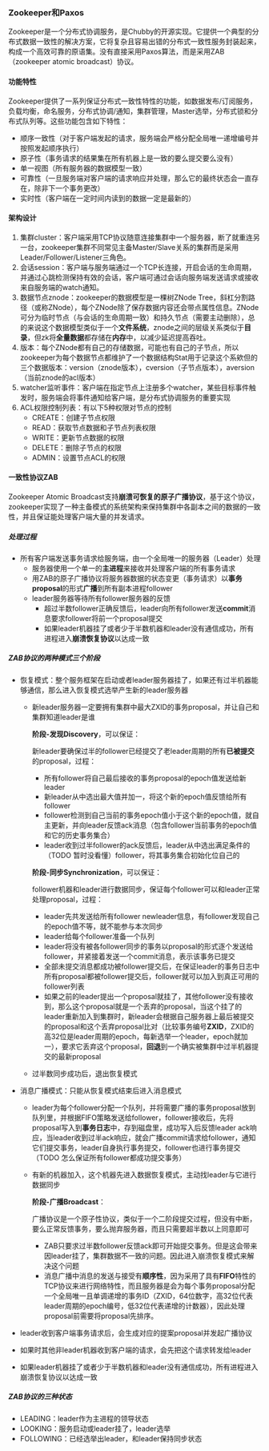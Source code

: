 ### Zookeeper和Paxos

Zookeeper是一个分布式协调服务，是Chubby的开源实现。它提供一个典型的分布式数据一致性的解决方案，它将复杂且容易出错的分布式一致性服务封装起来，构成一个高效可靠的原语集。没有直接采用Paxos算法，而是采用ZAB（zookeeper atomic broadcast）协议。

#### 功能特性

Zookeeper提供了一系列保证分布式一致性特性的功能，如数据发布/订阅服务，负载均衡，命名服务，分布式协调/通知，集群管理，Master选举，分布式锁和分布式队列等。这些功能包含如下特性：

- 顺序一致性（对于客户端发起的请求，服务端会严格分配全局唯一递增编号并按照发起顺序执行）
- 原子性（事务请求的结果集在所有机器上是一致的要么提交要么没有）
- 单一视图（所有服务器的数据模型一致）
- 可靠性（一旦服务端对客户端的请求响应并处理，那么它的最终状态会一直存在，除非下一个事务更改）
- 实时性（客户端在一定时间内读到的数据一定是最新的）

#### 架构设计

1. 集群cluster：客户端采用TCP协议随意连接集群中一个服务器，断了就重连另一台，zookeeper集群不同常见主备Master/Slave关系的集群而是采用Leader/Follower/Listener三角色。
2. 会话session：客户端与服务端通过一个TCP长连接，开启会话的生命周期，并通过心跳检测保持有效的会话，客户端可通过会话向服务端发送请求或接收来自服务端的watch通知。
3. 数据节点znode：zookeeper的数据模型是一棵树ZNode Tree，斜杠分割路径（或称ZNode），每个ZNode除了保存数据内容还会带点属性信息。ZNode可分为临时节点（与会话的生命周期一致）和持久节点（需要主动删除），总的来说这个数据模型类似于一个**文件系统**，znode之间的层级关系类似于**目录**，但zk将**全量数据**都存储在**内存**中，以减少延迟提高吞吐。
4. 版本：每个ZNode都有自己的存储数据，可能也有自己的子节点，所以zookeeper为每个数据节点都维护了一个数据结构Stat用于记录这个系欸但的三个数据版本：version（znode版本），cversion（子节点版本），aversion（当前znode的acl版本）
5. watcher监听事件：客户端在指定节点上注册多个watcher，某些目标事件触发时，服务端会将事件通知给客户端，是分布式协调服务的重要实现
6. ACL权限控制列表：有以下5种权限对节点的控制
   - CREATE：创建子节点权限
   - READ：获取节点数据和子节点列表权限
   - WRITE：更新节点数据的权限
   - DELETE：删除子节点的权限
   - ADMIN：设置节点ACL的权限

#### 一致性协议ZAB

Zookeeper Atomic Broadcast支持**崩溃可恢复的原子广播协议**，基于这个协议，zookeeper实现了一种主备模式的系统架构来保持集群中各副本之间的数据的一致性，并且保证能处理客户端大量的并发请求。

##### 处理过程

- 所有客户端发送事务请求给服务端，由一个全局唯一的服务器（Leader）处理
  - 服务器使用一个单一的**主进程**来接收并处理客户端的所有事务请求
  - 用ZAB的原子广播协议将服务器数据的状态变更（事务请求）以**事务proposal**的形式**广播**到所有副本进程follower
  - leader服务器等待所有follower服务器的反馈
    - 超过半数follower正确反馈后，leader向所有follower发送**commit**消息要求follower将前一个proposal提交
    - 如果leader机器挂了或者少于半数机器和leader没有通信成功，所有进程进入**崩溃恢复协议**以达成一致

##### ZAB协议的两种模式三个阶段

- 恢复模式：整个服务框架在启动或者leader服务器挂了，如果还有过半机器能够通信，那么进入恢复模式选举产生新的leader服务器

  - 新leader服务器一定要拥有集群中最大ZXID的事务proposal，并让自己和集群知道leader是谁
    
    **阶段-发现Discovery**，可以保证：
    
    新leader要确保过半的follower已经提交了老leader周期的所有**已被提交**的proposal，过程：
    
    - 所有follower将自己最后接收的事务proposal的epoch值发送给新leader
    - 新leader从中选出最大值并加一，将这个新的epoch值反馈给所有follower
    - follower检测到自己当前的事务epoch值小于这个新的epoch值，就自主更新，并向leader反馈ack消息（包含follower当前事务的epoch值和它的历史事务集合）
    - leader收到过半follower的ack反馈后，leader从中选出满足条件的（TODO 暂时没看懂）follower，将其事务集合初始化位自己的
    
    **阶段-同步Synchronization**，可以保证：
    
    follower机器和leader进行数据同步，保证每个follower可以和leader正常处理proposal，过程：
    - leader先共发送给所有follower newleader信息，有follower发现自己的epoch值不等，就不能参与本次同步
    - leader给每个follower准备一个队列
    - leader将没有被各follower同步的事务以proposal的形式逐个发送给follower，并紧接着发送一个commit消息，表示该事务已提交
    - 全部未提交消息都成功被follower提交后，在保证leader的事务日志中所有proposal都被follower提交后，follower就可以加入到真正可用的follower列表
    - 如果之前的leader提出一个proposal就挂了，其他follower没有接收到，那么这个proposal就是一个丢弃的proposal，当这个挂了的leader重新加入到集群时，新leader会根据自己服务器上最后被提交的proposal和这个丢弃proposal比对（比较事务编号**ZXID**，ZXID的高32位是leader周期的epoch，每新选举一个leader，epoch就加一），要求它丢弃这个proposal，**回退**到一个确实被集群中过半机器提交的最新proposal
    
  - 过半数同步成功后，退出恢复模式

- 消息广播模式：只能从恢复模式结束后进入消息模式

  - leader为每个follower分配一个队列，并将需要广播的事务proposal放到队列里，并根据FIFO策略发送给follower，follower接收后，先将proposal写入到**事务日志**中，存到磁盘里，成功写入后反馈leader ack响应，当leader收到过半ack响应，就会广播commit请求给follower，通知它们提交事务，leader自身执行事务提交，follower也进行事务提交（TODO 怎么保证所有follower都成功提交事务）
  
  - 有新的机器加入，这个机器先进入数据恢复模式，主动找leader与它进行数据同步
  
    **阶段-广播Broadcast**：
    
    广播协议是一个原子性协议，类似于一个二阶段提交过程，但没有中断，要么正常反馈事务，要么抛弃服务器，而且只需要超半数以上同意即可
    
    - ZAB只要求过半数follower反馈ack即可开始提交事务。但是这会带来因leader挂了，集群数据不一致的问题。因此进入崩溃恢复模式来解决这个问题
    - 消息广播中消息的发送与接受有**顺序性**，因为采用了具有**FIFO**特性的TCP协议来进行网络特性，而且服务器是会为每个事务proposal分配一个全局唯一且单调递增的事务ID（ZXID，64位数字，高32位代表leader周期的epoch编号，低32位代表递增的计数器），因此处理proposal前需要将proposal先排序。
  
- leader收到客户端事务请求后，会生成对应的提案proposal并发起广播协议
  
- 如果时其他非leader机器收到客户端的请求，会先把这个请求转发给leader
  
- 如果leader机器挂了或者少于半数机器和leader没有通信成功，所有进程进入崩溃恢复协议以达成一致
  

##### ZAB协议的三种状态

- LEADING：leader作为主进程的领导状态
- LOOKING：服务启动或leader挂了，leader选举
- FOLLOWING：已经选举出leader，和leader保持同步状态







